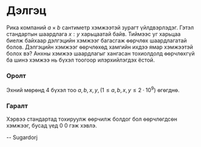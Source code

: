 Дэлгэц
======
Рика компаний $a \times b$ сантиметр хэмжээтэй зурагт үйлдвэрлэдэг. Гэтэл стандартын шаардлага $x:y$ харьцаатай байв. Тиймээс уг харьцаа биелж байхаар дэлгэцийн хэмжээг багасгаж ѳѳрчлѳх шаардлагатай болов. Дэлгэцийн хэмжээг ѳѳрчлѳхѳд хамгийн ихдээ ямар хэмжээтэй болох вэ? Анхны хэмжээ шаардлагыг хангасан тохиолдолд ѳѳрчлѳхгүй ба шинэ хэмжээ нь бүхэл тоогоор илэрхийлэгдэх ёстой.
### Оролт
Эхний мѳрѳнд 4 бүхэл тоо $a, b, x, y, (1 ≤ a, b, x, y ≤ 2·10^9)$ ѳгѳгднѳ.

### Гаралт
Хэрвээ стандартад тохируулж ѳѳрчилж болдог бол ѳѳрчлѳгдсѳн хэмжээг, бусад үед 0 0 гэж хэвлэ.

-- Sugardorj
